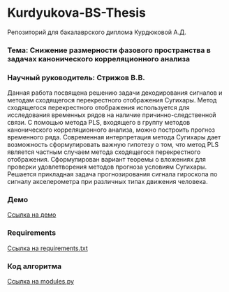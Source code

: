 # Kurdyukova-BS-Thesis
Репозиторий для бакалаврского диплома Курдюковой А.Д.

### Тема: Снижение размерности фазового пространства в задачах канонического корреляционного анализа

### Научный руководитель: Стрижов В.В.

  Данная работа посвящена решению задачи декодирования сигналов и методам сходящегося перекрестного отображения Сугихары. Метод сходящегося перекрестного отображения используется для исследования временных рядов на наличие причинно-следственной связи. С помощью метода PLS, входящего в группу методов канонического корреляционного анализа, можно построить прогноз временного ряда. Современная интерпретация метода Сугихары дает возможность сформулировать важную  гипотезу о том, что метод PLS является частным случаем метода сходящегося перекрестного отображения. 
Сформулирован вариант теоремы о вложениях для проверки удовлетворения методов прогноза условиям Сугихары. Решается прикладная задача прогнозирования сигнала гироскопа по сигналу акселерометра при различных типах движения человека.

### Демо

[Ссылка на демо](https://github.com/Intelligent-Systems-Phystech/Kurdyukova-BS-Thesis/blob/master/code/Visualisation.ipynb)

### Requirements

[Ссылка на requirements.txt](https://github.com/Intelligent-Systems-Phystech/Kurdyukova-BS-Thesis/blob/master/code/requirements.txt)

### Код алгоритма

[Ссылка на modules.py](https://github.com/Intelligent-Systems-Phystech/Kurdyukova-BS-Thesis/blob/master/code/modules.py)

